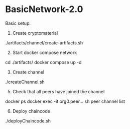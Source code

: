 # BasicNetwork-2.0

Basic setup:
1. Create cryptomaterial

./artifacts/channel/create-artifacts.sh

2. Start docker compose network

cd ./artifacts/
docker compose up -d

3. Create channel

./createChannel.sh

5. Check that all peers have joined the channel

docker ps
docker exec -it org0.peer... sh
peer channel list

6. Deploy chaincode

./deployChaincode.sh
